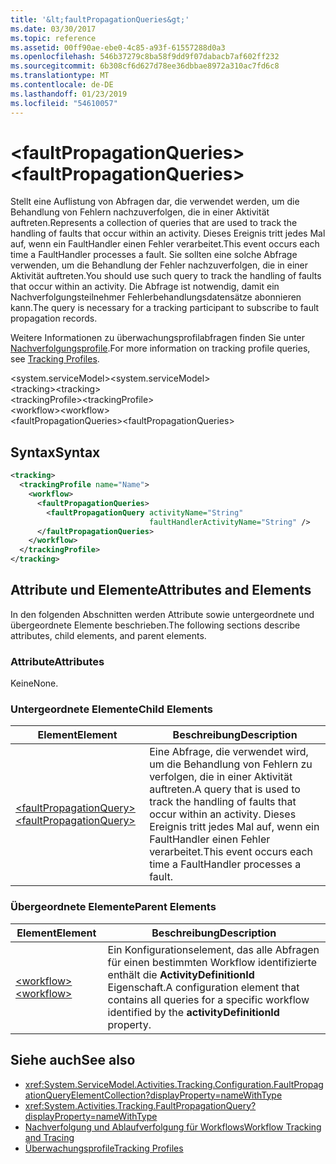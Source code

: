 ```yaml
---
title: '&lt;faultPropagationQueries&gt;'
ms.date: 03/30/2017
ms.topic: reference
ms.assetid: 00ff90ae-ebe0-4c85-a93f-61557288d0a3
ms.openlocfilehash: 546b37279c8ba58f9dd9f07dabacb7af602ff232
ms.sourcegitcommit: 6b308cf6d627d78ee36dbbae8972a310ac7fd6c8
ms.translationtype: MT
ms.contentlocale: de-DE
ms.lasthandoff: 01/23/2019
ms.locfileid: "54610057"
---
```

# <a name="ltfaultpropagationqueriesgt"></a><span data-ttu-id="ba484-102">&lt;faultPropagationQueries&gt;</span><span class="sxs-lookup"><span data-stu-id="ba484-102">&lt;faultPropagationQueries&gt;</span></span>
<span data-ttu-id="ba484-103">Stellt eine Auflistung von Abfragen dar, die verwendet werden, um die Behandlung von Fehlern nachzuverfolgen, die in einer Aktivität auftreten.</span><span class="sxs-lookup"><span data-stu-id="ba484-103">Represents a collection of queries that are used to track the handling of faults that occur within an activity.</span></span>  <span data-ttu-id="ba484-104">Dieses Ereignis tritt jedes Mal auf, wenn ein FaultHandler einen Fehler verarbeitet.</span><span class="sxs-lookup"><span data-stu-id="ba484-104">This event occurs each time a FaultHandler processes a fault.</span></span> <span data-ttu-id="ba484-105">Sie sollten eine solche Abfrage verwenden, um die Behandlung der Fehler nachzuverfolgen, die in einer Aktivität auftreten.</span><span class="sxs-lookup"><span data-stu-id="ba484-105">You should use such query to track the handling of faults that occur within an activity.</span></span> <span data-ttu-id="ba484-106">Die Abfrage ist notwendig, damit ein Nachverfolgungsteilnehmer Fehlerbehandlungsdatensätze abonnieren kann.</span><span class="sxs-lookup"><span data-stu-id="ba484-106">The query is necessary for a  tracking participant to subscribe to fault propagation records.</span></span>  
  
 <span data-ttu-id="ba484-107">Weitere Informationen zu überwachungsprofilabfragen finden Sie unter [Nachverfolgungsprofile](../../../../../docs/framework/windows-workflow-foundation/tracking-profiles.md).</span><span class="sxs-lookup"><span data-stu-id="ba484-107">For more information on tracking profile queries, see [Tracking Profiles](../../../../../docs/framework/windows-workflow-foundation/tracking-profiles.md).</span></span>  
  
<span data-ttu-id="ba484-108">\<system.serviceModel></span><span class="sxs-lookup"><span data-stu-id="ba484-108">\<system.serviceModel></span></span>  
<span data-ttu-id="ba484-109">\<tracking></span><span class="sxs-lookup"><span data-stu-id="ba484-109">\<tracking></span></span>  
<span data-ttu-id="ba484-110">\<trackingProfile></span><span class="sxs-lookup"><span data-stu-id="ba484-110">\<trackingProfile></span></span>  
<span data-ttu-id="ba484-111">\<workflow></span><span class="sxs-lookup"><span data-stu-id="ba484-111">\<workflow></span></span>  
<span data-ttu-id="ba484-112">\<faultPropagationQueries></span><span class="sxs-lookup"><span data-stu-id="ba484-112">\<faultPropagationQueries></span></span>  
  
## <a name="syntax"></a><span data-ttu-id="ba484-113">Syntax</span><span class="sxs-lookup"><span data-stu-id="ba484-113">Syntax</span></span>  
  
```xml  
<tracking>
  <trackingProfile name="Name">
    <workflow>
      <faultPropagationQueries>
        <faultPropagationQuery activityName="String" 
                               faultHandlerActivityName="String" />
      </faultPropagationQueries>
    </workflow>
  </trackingProfile>
</tracking>  
```  
  
## <a name="attributes-and-elements"></a><span data-ttu-id="ba484-114">Attribute und Elemente</span><span class="sxs-lookup"><span data-stu-id="ba484-114">Attributes and Elements</span></span>  
 <span data-ttu-id="ba484-115">In den folgenden Abschnitten werden Attribute sowie untergeordnete und übergeordnete Elemente beschrieben.</span><span class="sxs-lookup"><span data-stu-id="ba484-115">The following sections describe attributes, child elements, and parent elements.</span></span>  
  
### <a name="attributes"></a><span data-ttu-id="ba484-116">Attribute</span><span class="sxs-lookup"><span data-stu-id="ba484-116">Attributes</span></span>  
 <span data-ttu-id="ba484-117">Keine</span><span class="sxs-lookup"><span data-stu-id="ba484-117">None.</span></span>  
  
### <a name="child-elements"></a><span data-ttu-id="ba484-118">Untergeordnete Elemente</span><span class="sxs-lookup"><span data-stu-id="ba484-118">Child Elements</span></span>  
  
|<span data-ttu-id="ba484-119">Element</span><span class="sxs-lookup"><span data-stu-id="ba484-119">Element</span></span>|<span data-ttu-id="ba484-120">Beschreibung</span><span class="sxs-lookup"><span data-stu-id="ba484-120">Description</span></span>|  
|-------------|-----------------|  
|[<span data-ttu-id="ba484-121">\<faultPropagationQuery></span><span class="sxs-lookup"><span data-stu-id="ba484-121">\<faultPropagationQuery></span></span>](../../../../../docs/framework/configure-apps/file-schema/windows-workflow-foundation/faultpropagationquery.md)|<span data-ttu-id="ba484-122">Eine Abfrage, die verwendet wird, um die Behandlung von Fehlern zu verfolgen, die in einer Aktivität auftreten.</span><span class="sxs-lookup"><span data-stu-id="ba484-122">A query that is used to track the handling of faults that occur within an activity.</span></span>  <span data-ttu-id="ba484-123">Dieses Ereignis tritt jedes Mal auf, wenn ein FaultHandler einen Fehler verarbeitet.</span><span class="sxs-lookup"><span data-stu-id="ba484-123">This event occurs each time a FaultHandler processes a fault.</span></span>|  
  
### <a name="parent-elements"></a><span data-ttu-id="ba484-124">Übergeordnete Elemente</span><span class="sxs-lookup"><span data-stu-id="ba484-124">Parent Elements</span></span>  
  
|<span data-ttu-id="ba484-125">Element</span><span class="sxs-lookup"><span data-stu-id="ba484-125">Element</span></span>|<span data-ttu-id="ba484-126">Beschreibung</span><span class="sxs-lookup"><span data-stu-id="ba484-126">Description</span></span>|  
|-------------|-----------------|  
|[<span data-ttu-id="ba484-127">\<workflow></span><span class="sxs-lookup"><span data-stu-id="ba484-127">\<workflow></span></span>](../../../../../docs/framework/configure-apps/file-schema/windows-workflow-foundation/workflow.md)|<span data-ttu-id="ba484-128">Ein Konfigurationselement, das alle Abfragen für einen bestimmten Workflow identifizierte enthält die **ActivityDefinitionId** Eigenschaft.</span><span class="sxs-lookup"><span data-stu-id="ba484-128">A configuration element that contains all queries for a specific workflow identified by the **activityDefinitionId** property.</span></span>|  
  
## <a name="see-also"></a><span data-ttu-id="ba484-129">Siehe auch</span><span class="sxs-lookup"><span data-stu-id="ba484-129">See also</span></span>
- <xref:System.ServiceModel.Activities.Tracking.Configuration.FaultPropagationQueryElementCollection?displayProperty=nameWithType>
- <xref:System.Activities.Tracking.FaultPropagationQuery?displayProperty=nameWithType>
- [<span data-ttu-id="ba484-130">Nachverfolgung und Ablaufverfolgung für Workflows</span><span class="sxs-lookup"><span data-stu-id="ba484-130">Workflow Tracking and Tracing</span></span>](../../../../../docs/framework/windows-workflow-foundation/workflow-tracking-and-tracing.md)
- [<span data-ttu-id="ba484-131">Überwachungsprofile</span><span class="sxs-lookup"><span data-stu-id="ba484-131">Tracking Profiles</span></span>](../../../../../docs/framework/windows-workflow-foundation/tracking-profiles.md)
